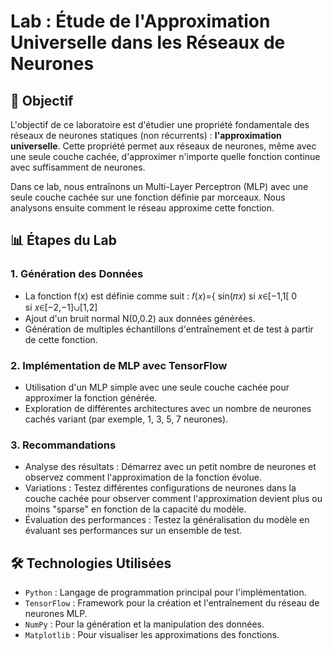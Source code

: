 # Lab : Étude de l'Approximation Universelle dans les Réseaux de Neurones

## 🧠 Objectif   
L'objectif de ce laboratoire est d'étudier une propriété fondamentale des réseaux de neurones statiques (non récurrents) : **l'approximation universelle**. Cette propriété permet aux réseaux de neurones, même avec une seule couche cachée, d'approximer n'importe quelle fonction continue avec suffisamment de neurones.

Dans ce lab, nous entraînons un Multi-Layer Perceptron (MLP) avec une seule couche cachée sur une fonction définie par morceaux. Nous analysons ensuite comment le réseau approxime cette fonction.

## 📊 Étapes du Lab
### 1. Génération des Données

- La fonction f(x) est définie comme suit :
𝑓(𝑥)={
sin(𝜋𝑥) si 𝑥∈[−1,1[
0 si 𝑥∈[−2,−1]∪[1,2]
- Ajout d'un bruit normal N(0,0.2) aux données générées.   
- Génération de multiples échantillons d'entraînement et de test à partir de cette fonction.

### 2. Implémentation de MLP avec TensorFlow

- Utilisation d'un MLP simple avec une seule couche cachée pour approximer la fonction générée.
- Exploration de différentes architectures avec un nombre de neurones cachés variant (par exemple, 1, 3, 5, 7 neurones).
  
### 3. Recommandations

- Analyse des résultats : Démarrez avec un petit nombre de neurones et observez comment l'approximation de la fonction évolue.
- Variations : Testez différentes configurations de neurones dans la couche cachée pour observer comment l'approximation devient plus ou moins "sparse" en fonction de la capacité du modèle.
- Évaluation des performances : Testez la généralisation du modèle en évaluant ses performances sur un ensemble de test.

## 🛠️ Technologies Utilisées  
- `Python` : Langage de programmation principal pour l'implémentation.   
- `TensorFlow` : Framework pour la création et l'entraînement du réseau de neurones MLP.
- `NumPy` : Pour la génération et la manipulation des données.
- `Matplotlib` : Pour visualiser les approximations des fonctions.
